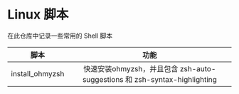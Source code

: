 # Linux 脚本

在此仓库中记录一些常用的 Shell 脚本


| 脚本 | 功能 |
| :--: | :--: |
| install_ohmyzsh | 快速安装ohmyzsh，并且包含 zsh-auto-suggestions 和 zsh-syntax-highlighting |